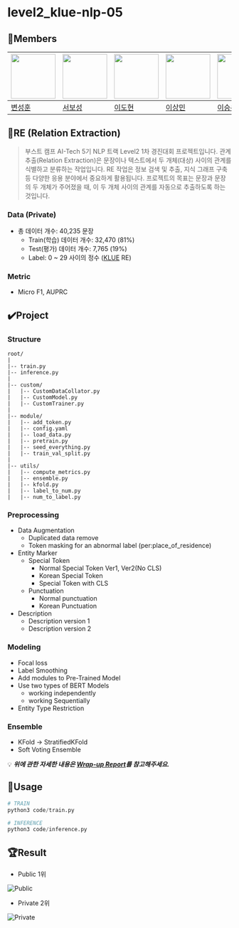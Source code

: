 # level2_klue-nlp-05

## 🐴Members

|<img src='https://avatars.githubusercontent.com/u/102334596?v=4' height=100 width=100px></img>|<img src='https://avatars.githubusercontent.com/u/86002769?v=4' height=100 width=100px></img>|<img src='https://avatars.githubusercontent.com/u/88221233?v=4' height=100 width=100px></img>|<img src='https://avatars.githubusercontent.com/u/107304584?v=' height=100 width=100px></img>|<img src='https://avatars.githubusercontent.com/u/60664644?v=4' height=100 width=100px></img>|<img src='https://avatars.githubusercontent.com/u/126854237?v=4' height=100 width=100px></img>
| --- | --- | --- | --- | --- | --- |
| [변성훈](https://github.com/DNA-B) | [서보성](https://github.com/Seoboseong) | [이도현](https://github.com/aiclaudev) | [이상민](https://github.com/SangMini2) | [이승우](https://github.com/OLAOOT) | [이예원](https://github.com/aeongaewon) |

## 📎RE (Relation Extraction)

> 부스트 캠프 AI-Tech 5기 NLP 트랙 Level2 1차 경진대회 프로젝트입니다. 관계 추출(Relation Extraction)은 문장이나 텍스트에서 두 개체(대상) 사이의 관계를 식별하고 분류하는 작업입니다. RE 작업은 정보 검색 및 추출, 지식 그래프 구축 등 다양한 응용 분야에서 중요하게 활용됩니다. 프로젝트의 목표는 문장과 문장의 두 개체가 주어졌을 때, 이 두 개체 사이의 관계를 자동으로 추출하도록 하는 것입니다.
> 

### Data (Private)

- 총 데이터 개수: 40,235 문장
    - Train(학습) 데이터 개수: 32,470 (81%)
    - Test(평가) 데이터 개수: 7,765 (19%)
    - Label: 0 ~ 29 사이의 정수 ([KLUE](https://arxiv.org/pdf/2105.09680.pdf) RE)

### Metric

- Micro F1, AUPRC
  
## ✔️Project

### Structure

```
root/
|
|-- train.py
|-- inference.py
|
|-- custom/
|   |-- CustomDataCollator.py
|   |-- CustomModel.py
|   |-- CustomTrainer.py
|
|-- module/
|   |-- add_token.py
|   |-- config.yaml
|   |-- load_data.py
|   |-- pretrain.py
|   |-- seed_everything.py
|   |-- train_val_split.py
|
|-- utils/
|   |-- compute_metrics.py
|   |-- ensemble.py
|   |-- kfold.py
|   |-- label_to_num.py
|   |-- num_to_label.py

```

### Preprocessing

- Data Augmentation
    - Duplicated data remove
    - Token masking for an abnormal label (per:place_of_residence)
- Entity Marker
    - Special Token
        - Normal Special Token Ver1, Ver2(No CLS)
        - Korean Special Token
        - Special Token with CLS
    - Punctuation
        - Normal punctuation
        - Korean Punctuation
- Description
    - Description version 1
    - Description version 2

### Modeling

- Focal loss
- Label Smoothing
- Add modules to Pre-Trained Model
- Use two types of BERT Models
    - working independently
    - working Sequentially
- Entity Type Restriction

### Ensemble

- KFold → StratifiedKFold
- Soft Voting Ensemble


💡 __*위에 관한 자세한 내용은 [Wrap-up Report](https://github.com/boostcampaitech5/level2_klue-nlp-05/blob/main/%5BNLP-05%5Dklue_wrapup_report.pdf)를 참고해주세요.*__

## 🐞Usage

```python
# TRAIN
python3 code/train.py

# INFERENCE
python3 code/inference.py
```

## 🏆Result

- Public 1위

![Public](https://github.com/boostcampaitech5/level2_klue-nlp-05/assets/60664644/3ec7b2df-3d85-4a62-abe3-661f220b0bec)

- Private 2위

![Private](https://github.com/boostcampaitech5/level2_klue-nlp-05/assets/60664644/59376906-baf6-4146-b6d3-20f54c7f7806)